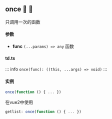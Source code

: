 ## once :tada: :100: 
只调用一次的函数
#### 参数 
- **func** `(...params) => any` 函数
 
#### td.ts
::: info
`once(func): ((this, ...args) => void)`
:::
#### 实例 
```ts
once(function () { ... })
```
在vue2中使用


```ts
getlist: once(function () { ... })
```
